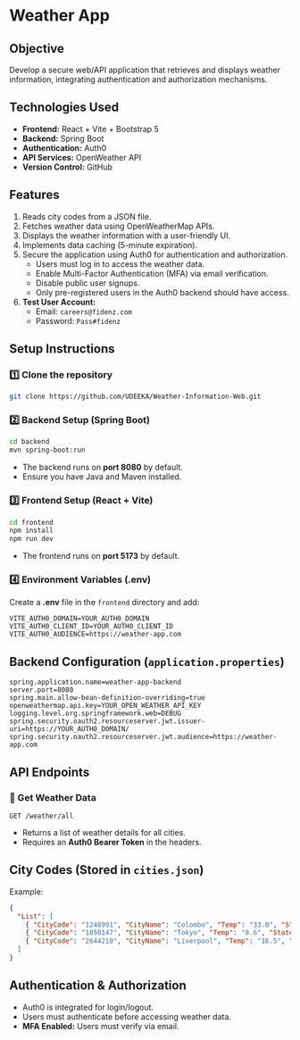 # Weather App

## **Objective**
Develop a secure web/API application that retrieves and displays weather information, integrating authentication and authorization mechanisms.

## **Technologies Used**
- **Frontend:** React + Vite + Bootstrap 5
- **Backend:** Spring Boot
- **Authentication:** Auth0
- **API Services:** OpenWeather API
- **Version Control:** GitHub

## **Features**
1. Reads city codes from a JSON file.
2. Fetches weather data using OpenWeatherMap APIs.
3. Displays the weather information with a user-friendly UI.
4. Implements data caching (5-minute expiration).
5. Secure the application using Auth0 for authentication and authorization.
    - Users must log in to access the weather data.
    - Enable Multi-Factor Authentication (MFA) via email verification.
    - Disable public user signups.
    - Only pre-registered users in the Auth0 backend should have access.
6. **Test User Account:**
    - Email: `careers@fidenz.com`
    - Password: `Pass#fidenz`

## **Setup Instructions**
### **1️⃣ Clone the repository**
```bash
git clone https://github.com/UDEEKA/Weather-Information-Web.git
```

### **2️⃣ Backend Setup** (Spring Boot)
```bash
cd backend
mvn spring-boot:run
```
- The backend runs on **port 8080** by default.
- Ensure you have Java and Maven installed.

### **3️⃣ Frontend Setup** (React + Vite)
```bash
cd frontend
npm install
npm run dev
```
- The frontend runs on **port 5173** by default.

### **4️⃣ Environment Variables (.env)**
Create a **.env** file in the `frontend` directory and add:
```env
VITE_AUTH0_DOMAIN=YOUR_AUTH0_DOMAIN
VITE_AUTH0_CLIENT_ID=YOUR_AUTH0_CLIENT_ID
VITE_AUTH0_AUDIENCE=https://weather-app.com
```

## **Backend Configuration (`application.properties`)**
```properties
spring.application.name=weather-app-backend
server.port=8080
spring.main.allow-bean-definition-overriding=true
openweathermap.api.key=YOUR_OPEN_WEATHER_API_KEY
logging.level.org.springframework.web=DEBUG
spring.security.oauth2.resourceserver.jwt.issuer-uri=https://YOUR_AUTH0_DOMAIN/
spring.security.oauth2.resourceserver.jwt.audience=https://weather-app.com
```

## **API Endpoints**
### **🔹 Get Weather Data**
```http
GET /weather/all
```
- Returns a list of weather details for all cities.
- Requires an **Auth0 Bearer Token** in the headers.

## **City Codes (Stored in `cities.json`)**
Example:
```json
{
  "List": [
    { "CityCode": "1248991", "CityName": "Colombo", "Temp": "33.0", "Status": "Clouds" },
    { "CityCode": "1850147", "CityName": "Tokyo", "Temp": "8.6", "Status": "Clear" },
    { "CityCode": "2644210", "CityName": "Liverpool", "Temp": "16.5", "Status": "Rain" }
  ]
}
```

## **Authentication & Authorization**
- Auth0 is integrated for login/logout.
- Users must authenticate before accessing weather data.
- **MFA Enabled:** Users must verify via email.
